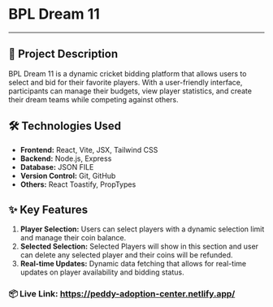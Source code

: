 # **BPL Dream 11**

---

## 🚀 **Project Description**

BPL Dream 11 is a dynamic cricket bidding platform that allows users to select and bid for their favorite players. With a user-friendly interface, participants can manage their budgets, view player statistics, and create their dream teams while competing against others.


## 🛠️ **Technologies Used**

- **Frontend:** React, Vite, JSX, Tailwind CSS
- **Backend:** Node.js, Express
- **Database:** JSON FILE
- **Version Control:** Git, GitHub
- **Others:** React Toastify, PropTypes


## ✨ **Key Features**

1. **Player Selection:** Users can select players with a dynamic selection limit and manage their coin balance.
2. **Selected Selection:** Selected Players will show in this section and user can delete any selected player and their coins will be refunded.
3. **Real-time Updates:** Dynamic data fetching that allows for real-time updates on player availability and bidding status.


### 📦 **Live Link: https://peddy-adoption-center.netlify.app/**
